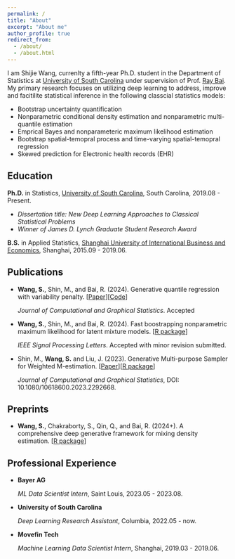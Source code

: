 ```yaml
---
permalink: /
title: "About"
excerpt: "About me"
author_profile: true
redirect_from: 
  - /about/
  - /about.html
---
```


I am Shijie Wang, currenlty a fifth-year Ph.D. student in the Department of Statistics at [University of South Carolina](https://sc.edu/study/colleges_schools/artsandsciences/statistics/) under supervision of Prof. [Ray Bai](https://raybai.net/). My primary research focuses on utilizing deep learning to address, improve and facitilite statistical inference in the following classcial statistics models:
- Bootstrap uncertainty quantification
- Nonparametric conditional density estimation and nonparametric multi-quantile estimation
- Emprical Bayes and nonparameteric maximum likelihood estimation
- Bootstrap spatial-temopral process and time-varying spatial-temopral regression
- Skewed prediction for Electronic health records (EHR)

## Education 
__Ph.D.__ in Statistics, [University of South Carolina](https://sc.edu/study/colleges_schools/artsandsciences/statistics/), South Carolina, 2019.08 - Present.
- _Dissertation title: New Deep Learning Approaches to Classical Statistical Problems_
- _Winner of James D. Lynch Graduate Student Research Award_

__B.S.__ in Applied Statistics, [Shanghai University of International Business and Economics](https://eng.suibe.edu.cn/), Shanghai, 2015.09 - 2019.06.


## Publications
- __Wang, S.__, Shin, M., and Bai, R. (2024). Generative quantile regression with variability penalty. [[Paper](https://arxiv.org/abs/2301.03661)][[Code](https://github.com/shijiew97/PGQR)]

   _Journal of Computational and Graphical Statistics_. Accepted

- __Wang, S.__, Shin, M., and Bai, R. (2024). Fast boostrapping nonparametric maximum likelihood for latent mixture models. [[R package](https://github.com/shijiew97/GBnpmle)]

  _IEEE Signal Processing Letters_. Accepted with minor revision submitted.
  
- Shin, M., __Wang, S.__ and Liu, J. (2023). Generative Multi-purpose Sampler for Weighted M-estimation. [[Paper](https://www.tandfonline.com/doi/abs/10.1080/10618600.2023.2292668)][[R package](https://github.com/shijiew97/GMS)]
  
  _Journal of Computational and Graphical Statistics_, DOI: 10.1080/10618600.2023.2292668.

## Preprints

- __Wang, S.__, Chakraborty, S., Qin, Q., and Bai, R. (2024+). A comprehensive deep generative framework for mixing density estimation. [[R package](https://github.com/shijiew97/NetNPMLE)]

## Professional Experience
- __Bayer AG__
  
   _ML Data Scientist Intern_, Saint Louis, 2023.05 - 2023.08.

- __University of South Carolina__

  _Deep Learning Research Assistant_, Columbia, 2022.05 - now.

- __Movefin Tech__

  _Machine Learning Data Scientist Intern_, Shanghai, 2019.03 - 2019.06.
  

